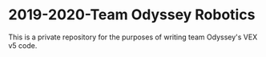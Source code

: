 # 2019-2020-Team Odyssey Robotics
This is a private repository for the purposes of writing team Odyssey's VEX v5 code.
